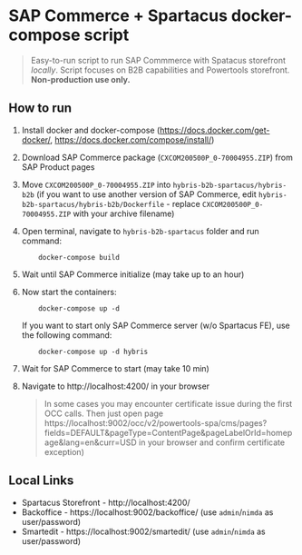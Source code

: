 # SAP Commerce + Spartacus docker-compose script

> Easy-to-run script to run SAP Commmerce with Spatacus storefront *locally*.
> Script focuses on B2B capabilities and Powertools storefront. **Non-production use only.**

## How to run

1. Install docker and docker-compose (https://docs.docker.com/get-docker/, https://docs.docker.com/compose/install/)
1. Download SAP Commerce package (`CXCOM200500P_0-70004955.ZIP`) from SAP Product pages
1. Move `CXCOM200500P_0-70004955.ZIP` into `hybris-b2b-spartacus/hybris-b2b` (if you want to use another version of SAP Commerce, edit `hybris-b2b-spartacus/hybris-b2b/Dockerfile` - replace `CXCOM200500P_0-70004955.ZIP` with your archive filename)
1. Open terminal, navigate to `hybris-b2b-spartacus` folder and run command:
    ```
        docker-compose build
    ```
1. Wait until SAP Commerce initialize (may take up to an hour)
1. Now start the containers:
    ```
        docker-compose up -d
    ```
    If you want to start only SAP Commerce server (w/o Spartacus FE), use the following command:
    ```
        docker-compose up -d hybris
    ```

1. Wait for SAP Commerce to start (may take 10 min)
1. Navigate to http://localhost:4200/ in your browser
    > In some cases you may encounter certificate issue during the first OCC calls. Then just open page https://localhost:9002/occ/v2/powertools-spa/cms/pages?fields=DEFAULT&pageType=ContentPage&pageLabelOrId=homepage&lang=en&curr=USD in your browser and confirm certificate exception)

## Local Links

* Spartacus Storefront - http://localhost:4200/
* Backoffice - https://localhost:9002/backoffice/ (use `admin`/`nimda` as user/password)
* Smartedit - https://localhost:9002/smartedit/ (use `admin`/`nimda` as user/password)
